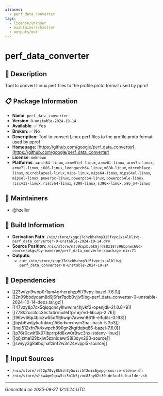 ```yaml
---
aliases:
  - perf_data_converter
tags:
  - license/unknown
  - maintainers/hzeller
  - outputs/out
---
```


# perf_data_converter

## 📝 Description

Tool to convert Linux perf files to the profile.proto format used by pprof

## 📋 Package Information

- **Name**: `perf_data_converter`
- **Version**: `0-unstable-2024-10-14`
- **Available**: ✅ Yes
- **Broken**: ✅ No
- **Description**: Tool to convert Linux perf files to the profile.proto format used by pprof
- **Homepage**: [https://github.com/google/perf_data_converter](https://github.com/google/perf_data_converter)
- **License**: `unknown`
- **Platforms**: `aarch64-linux`, `armv5tel-linux`, `armv6l-linux`, `armv7a-linux`, `armv7l-linux`, `i686-linux`, `loongarch64-linux`, `m68k-linux`, `microblaze-linux`, `microblazeel-linux`, `mips-linux`, `mips64-linux`, `mips64el-linux`, `mipsel-linux`, `powerpc-linux`, `powerpc64-linux`, `powerpc64le-linux`, `riscv32-linux`, `riscv64-linux`, `s390-linux`, `s390x-linux`, `x86_64-linux`
## 👥 Maintainers

- @hzeller


## 🔧 Build Information

- **Derivation Path**: `/nix/store/xgqc17dhzbhahmp3i5fvycixs4lkliwj-perf_data_converter-0-unstable-2024-10-14.drv`
- **Source Position**: `/nix/store/ns30sqxb36k8jrds8z18rv96bpnwc60d-source/pkgs/by-name/pe/perf_data_converter/package.nix:71`
- **Outputs**:
  - `out`:  `/nix/store/xgqc17dhzbhahmp3i5fvycixs4lkliwj-perf_data_converter-0-unstable-2024-10-14`

## 🔗 Dependencies

- [[23wfzn9wbp0r1qm4grhcrphzp5l79vpv-bazel-7.6.0]]
- [[2n09bbdyqam8d9j6fsr7qdb0vjjv5ibg-perf_data_converter-0-unstable-2024-10-14-deps.tar.gz]]
- [[47vzy8p7cx5qiqqqncylhwwlm4hjvkf2-openjdk-21.0.8+9]]
- [[778k2csi3cc3hcfa4rn5x94fprhrj7vd-libcap-2.76]]
- [[96vv66p4biczw55qf9jhwqn7awwn861h-elfutils-0.193]]
- [[bjsb6wdjykafnkixq156qdvmxhsm2bai-bash-5.3p3]]
- [[nqi512xfn7k4xwpch890gn2kgfdqbq86-bazel-7.6.0]]
- [[p76r0cwlf6k97ibprrpfd8xw0r8wc3nx-stdenv-linux]]
- [[q6jzma129bxjw5zxniqawr98i3dyv293-source]]
- [[swiyy3g8albqjhafzinf2w3n24vvppl5-source]]

## 📁 Input Sources

- `/nix/store/l622p70vy8k5sh7y5wizi5f2mic6ynpg-source-stdenv.sh`
- `/nix/store/shkw4qm9qcw5sc5n1k5jznc83ny02r39-default-builder.sh`

---
*Generated on 2025-09-27 12:11:24 UTC*
